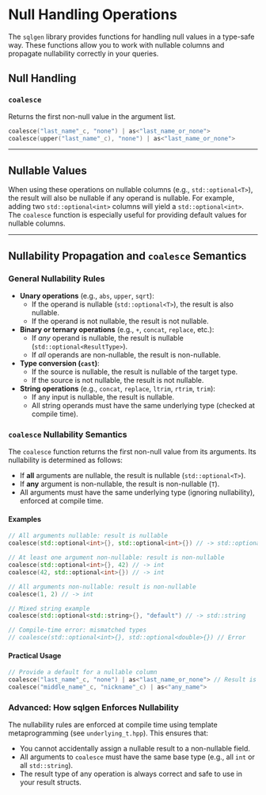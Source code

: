 # Null Handling Operations

The `sqlgen` library provides functions for handling null values in a type-safe way. These functions allow you to work with nullable columns and propagate nullability correctly in your queries.

## Null Handling

### `coalesce`
Returns the first non-null value in the argument list.

```cpp
coalesce("last_name"_c, "none") | as<"last_name_or_none">
coalesce(upper("last_name"_c), "none") | as<"last_name_or_none">
```

---

## Nullable Values

When using these operations on nullable columns (e.g., `std::optional<T>`), the result will also be nullable if any operand is nullable. For example, adding two `std::optional<int>` columns will yield a `std::optional<int>`. The `coalesce` function is especially useful for providing default values for nullable columns.

---

## Nullability Propagation and `coalesce` Semantics

### General Nullability Rules

- **Unary operations** (e.g., `abs`, `upper`, `sqrt`):
  - If the operand is nullable (`std::optional<T>`), the result is also nullable.
  - If the operand is not nullable, the result is not nullable.
- **Binary or ternary operations** (e.g., `+`, `concat`, `replace`, etc.):
  - If *any* operand is nullable, the result is nullable (`std::optional<ResultType>`).
  - If *all* operands are non-nullable, the result is non-nullable.
- **Type conversion (`cast`)**:
  - If the source is nullable, the result is nullable of the target type.
  - If the source is not nullable, the result is not nullable.
- **String operations** (e.g., `concat`, `replace`, `ltrim`, `rtrim`, `trim`):
  - If any input is nullable, the result is nullable.
  - All string operands must have the same underlying type (checked at compile time).

### `coalesce` Nullability Semantics

The `coalesce` function returns the first non-null value from its arguments. Its nullability is determined as follows:

- If **all** arguments are nullable, the result is nullable (`std::optional<T>`).
- If **any** argument is non-nullable, the result is non-nullable (`T`).
- All arguments must have the same underlying type (ignoring nullability), enforced at compile time.

#### Examples

```cpp
// All arguments nullable: result is nullable
coalesce(std::optional<int>{}, std::optional<int>{}) // -> std::optional<int>

// At least one argument non-nullable: result is non-nullable
coalesce(std::optional<int>{}, 42) // -> int
coalesce(42, std::optional<int>{}) // -> int

// All arguments non-nullable: result is non-nullable
coalesce(1, 2) // -> int

// Mixed string example
coalesce(std::optional<std::string>{}, "default") // -> std::string

// Compile-time error: mismatched types
// coalesce(std::optional<int>{}, std::optional<double>{}) // Error
```

#### Practical Usage

```cpp
// Provide a default for a nullable column
coalesce("last_name"_c, "none") | as<"last_name_or_none"> // Result is std::string
coalesce("middle_name"_c, "nickname"_c) | as<"any_name"> 
```

### Advanced: How sqlgen Enforces Nullability

The nullability rules are enforced at compile time using template metaprogramming (see `underlying_t.hpp`). This ensures that:
- You cannot accidentally assign a nullable result to a non-nullable field.
- All arguments to `coalesce` must have the same base type (e.g., all `int` or all `std::string`).
- The result type of any operation is always correct and safe to use in your result structs. 